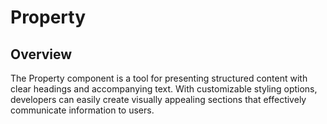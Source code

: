 # Property

## Overview


The Property component is a tool for presenting structured content with clear headings and accompanying text. With customizable styling options, developers can easily create visually appealing sections that effectively communicate information to users.  
